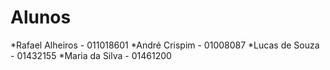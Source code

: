 # Alunos

*Rafael Alheiros - 011018601
*André Crispim  - 01008087
*Lucas de Souza - 01432155
*Maria da Silva - 01461200

